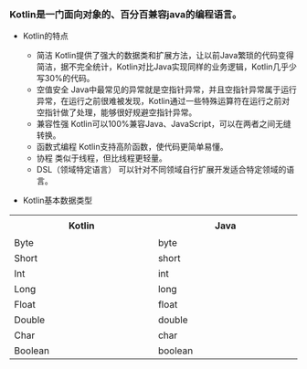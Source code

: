 ### Kotlin是一门面向对象的、百分百兼容java的编程语言。
* Kotlin的特点
    * 简洁 Kotlin提供了强大的数据类和扩展方法，让以前Java繁琐的代码变得简洁，据不完全统计，Kotlin对比Java实现同样的业务逻辑，Kotlin几乎少写30%的代码。
    * 空值安全 Java中最常见的异常就是空指针异常，并且空指针异常属于运行异常，在运行之前很难被发现，Kotlin通过一些特殊运算符在运行之前对空指针做了处理，能够很好规避空指针异常。
    * 兼容性强 Kotlin可以100%兼容Java、JavaScript，可以在两者之间无缝转换。
    * 函数式编程 Kotlin支持高阶函数，使代码更简单易懂。
    * 协程 类似于线程，但比线程更轻量。
    * DSL（领域特定语言） 可以针对不同领域自行扩展开发适合特定领域的语言。
    
* Kotlin基本数据类型
    
<table>
    <tr height=36>
        <th height=36 width=400>Kotlin</td>
        <th width=400>Java</td>
    </tr>
    <tr height=27 text-align=center>
        <td height=27>Byte</td>
        <td >byte</td>
    </tr>
    <tr height=27>
        <td height=27>Short</td>
        <td>short</td>
    </tr>
    <tr height=27>
        <td height=27>Int</td>
        <td>int</td>
    </tr>
    <tr height=27>
        <td height=27>Long</td>
        <td class=xl65>long</td>
    </tr>
    <tr height=27>
        <td height=27>Float</td>
        <td>float</td>
    </tr>
    <tr height=27>
        <td height=27>Double</td>
        <td>double</td>
    </tr>
    <tr height=27>
        <td height=27>Char</td>
        <td>char</td>
    </tr>
    <tr height=27>
        <td height=27>Boolean</td>
        <td>boolean</td>
    </tr>
</table>
